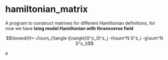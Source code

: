 # hamiltonian_matrix
A program to construct matrixes for different Hamiltonian definitions, for now we have **Ising model Hamiltonian with thransverse field** 

$$\boxed{H=-J\sum_{\langle ij\rangle}S^z_iS^z_j -h\sum^N S^z_i -g\sum^N  S^x_i}$$

a
